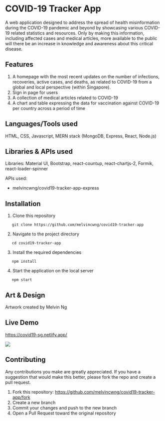 # COVID-19 Tracker App

A web application designed to address the spread of health misinformation during the COVID-19 pandemic and beyond by showcasing various COVID-19 related statistics and resources. Only by making this information, including affected cases and medical articles, more available to the public will there be an increase in knowledge and awareness about this critical disease.

## Features
1. A homepage with the most recent updates on the number of infections, recoveries, active cases, and deaths, as related to COVID-19 from a global and local perspective (within Singapore).
2. Sign in page for users
3. A collection of medical articles related to COVID-19
4. A chart and table expressing the data for vaccination against COVID-19 per country across a period of time

## Languages/Tools used
HTML, CSS, Javascript, MERN stack (MongoDB, Express, React, Node.js)

## Libraries & APIs used
Libraries: Material UI, Bootstrap, react-countup, react-chartjs-2, Formik, react-loader-spinner

APIs used: 
  - melvincwng/covid19-tracker-app-express

## Installation
1. Clone this repository
```
   git clone https://github.com/melvincwng/covid19-tracker-app
```
2. Navigate to the project directory
```
   cd covid19-tracker-app
```
3. Install the required dependencies
```
   npm install
```
4. Start the application on the local server
```
   npm start
```

## Art & Design
Artwork created by Melvin Ng

## Live Demo
https://covid19-sg.netlify.app/

<img src="https://github.com/melvincwng/covid19-tracker-app/blob/master/src/images/demo.JPG"/>

## Contributing
Any contributions you make are greatly appreciated. If you have a suggestion that would make this better, please fork the repo and create a pull request.  

1. Fork this repository:  https://github.com/melvincwng/covid19-tracker-app/fork 
2. Create a new branch
3. Commit your changes and push to the new branch
4. Open a Pull Request toward the original repository

